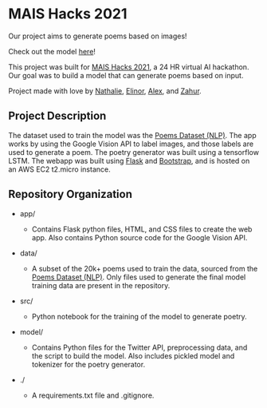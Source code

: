# MAIS Hacks 2021 

Our project aims to generate poems based on images!

Check out the model [here](http://192.168.0.53:8080)!

This project was built for [MAIS Hacks 2021](https://maishacks.com/), a 24 HR virtual AI hackathon. Our goal was to build a model that can generate poems based on input. 

Project made with love by [Nathalie](https://github.com/nredick), [Elinor](https://github.com/elinorpd), [Alex](https://github.com/allu5662), and [Zahur](https://github.com/croissantfriend).

## Project Description

The dataset used to train the model was the [Poems Dataset (NLP)](https://www.kaggle.com/michaelarman/poemsdataset). The app works by using the Google Vision API to label images, and those labels are used to generate a poem. The poetry generator was built using a tensorflow LSTM. The webapp was built using [Flask](https://flask.palletsprojects.com/en/1.1.x/) and [Bootstrap](https://getbootstrap.com/), and is hosted on an AWS EC2 t2.micro instance.

## Repository Organization

- app/
  - Contains Flask python files, HTML, and CSS files to create the web app. Also contains Python source code for the Google Vision API.

- data/
  - A subset of the 20k+ poems used to train the data, sourced from the [Poems Dataset (NLP)](https://www.kaggle.com/michaelarman/poemsdataset). Only files used to generate the final model training data are present in the repository.

- src/
  - Python notebook for the training of the model to generate poetry.  

- model/
  - Contains Python files for the Twitter API, preprocessing data, and the script to build the model. Also includes pickled model and tokenizer for the poetry generator.

- ./ 
  - A requirements.txt file and .gitignore. 
